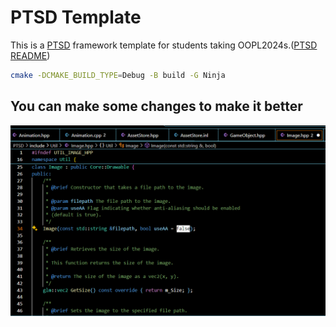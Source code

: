 # PTSD Template

This is a [PTSD](https://github.com/ntut-open-source-club/practical-tools-for-simple-design) framework template for students taking OOPL2024s.([PTSD README](https://github.com/ntut-open-source-club/practical-tools-for-simple-design))

```sh
cmake -DCMAKE_BUILD_TYPE=Debug -B build -G Ninja
```
 
## You can make some changes to make it better
![alt text](README/changeNEAREST.png)
